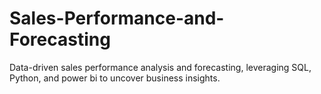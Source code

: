 # Sales-Performance-and-Forecasting
Data-driven sales performance analysis and forecasting, leveraging SQL, Python, and  power bi to uncover business insights.
